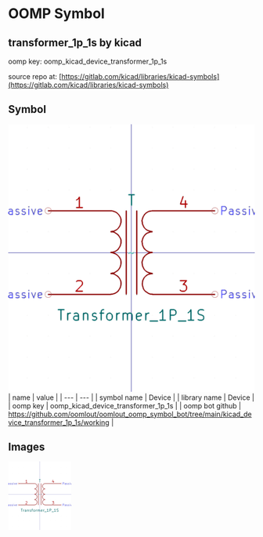 # OOMP Symbol  
## transformer_1p_1s  by kicad  
  
oomp key: oomp_kicad_device_transformer_1p_1s  
  
source repo at: [https://gitlab.com/kicad/libraries/kicad-symbols](https://gitlab.com/kicad/libraries/kicad-symbols)  
## Symbol  
  
[![working.png](working_600.png)](working.png)  
| name | value | 
| --- | --- | 
| symbol name | Device | 
| library name | Device | 
| oomp key | oomp_kicad_device_transformer_1p_1s | 
| oomp bot github | https://github.com/oomlout/oomlout_oomp_symbol_bot/tree/main/kicad_device_transformer_1p_1s/working | 
## Images  
  
[![working.png](working_140.png)](working.png)  
